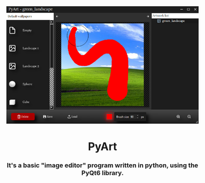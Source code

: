 <div id = "header" align = "center">
    <img src="https://raw.githubusercontent.com/ccccristian/PyArt/main/pic.PNG?token=GHSAT0AAAAAACBHKR32Q4DH2JNP5ZAXD3TQZCG63PA" width="600" />
    <h1 align = "center">PyArt</h1>
    <h3 align = "center"> It's a basic "image editor" program written in python, using the PyQt6 library.</h3>
</div>
